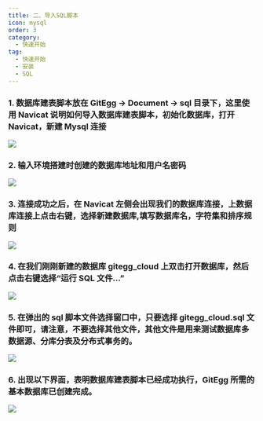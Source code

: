 ```yaml
---
title: 二、导入SQL脚本
icon: mysql
order: 3
category:
  - 快速开始
tag:
  - 快速开始
  - 安装
  - SQL
---
```


<a name="68cbe243"></a>

### 1. 数据库建表脚本放在 GitEgg -> Document -> sql 目录下，这里使用 Navicat 说明如何导入数据库建表脚本，初始化数据库，打开 Navicat，新建 Mysql 连接

![](https://cdn.gitegg.com/cloud/docs/images/navicat_open.png#id=M9Dpm&originHeight=410&originWidth=472&originalType=binary&ratio=1&status=done&style=none)

<a name="8d6ed34e"></a>

### 2. 输入环境搭建时创建的数据库地址和用户名密码

![](https://cdn.gitegg.com/cloud/docs/images/navicat_connect.png#id=OKW3o&originHeight=669&originWidth=566&originalType=binary&ratio=1&status=done&style=none)

<a name="58c12e3f"></a>

### 3. 连接成功之后，在 Navicat 左侧会出现我们的数据库连接，上数据库连接上点击右键，选择新建数据库,填写数据库名，字符集和排序规则

![](https://cdn.gitegg.com/cloud/docs/images/db_new.png#id=uVwxj&originHeight=393&originWidth=443&originalType=binary&ratio=1&status=done&style=none)

<a name="35aef00c"></a>

### 4. 在我们刚刚新建的数据库 gitegg_cloud 上双击打开数据库，然后点击右键选择“运行 SQL 文件...”

![](https://cdn.gitegg.com/cloud/docs/images/sql_important.png#id=N3VT8&originHeight=315&originWidth=325&originalType=binary&ratio=1&status=done&style=none)

<a name="c5d7241a"></a>

### 5. 在弹出的 sql 脚本文件选择窗口中，只要选择 gitegg_cloud.sql 文件即可，请注意，不要选择其他文件，其他文件是用来测试数据库多数据源、分库分表及分布式事务的。

![](https://cdn.gitegg.com/cloud/docs/images/sql_choose.png#id=JlyXC&originHeight=363&originWidth=765&originalType=binary&ratio=1&status=done&style=none)

<a name="17dc76eb"></a>

### 6. 出现以下界面，表明数据库建表脚本已经成功执行，GitEgg 所需的基本数据库已创建完成。

![](https://cdn.gitegg.com/cloud/docs/images/sql_success.png#id=inu7V&originHeight=352&originWidth=404&originalType=binary&ratio=1&status=done&style=none)
